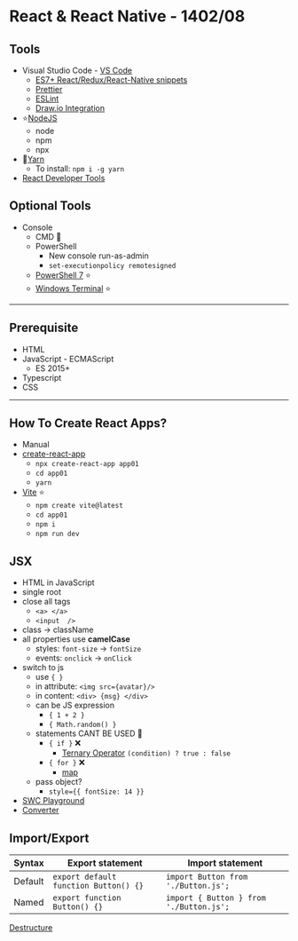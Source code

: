 # React & React Native - 1402/08

## Tools

- Visual Studio Code - [VS Code](https://code.visualstudio.com/)
  - [ES7+ React/Redux/React-Native snippets](https://marketplace.visualstudio.com/items?itemName=dsznajder.es7-react-js-snippets)
  - [Prettier](https://marketplace.visualstudio.com/items?itemName=esbenp.prettier-vscode)
  - [ESLint](https://marketplace.visualstudio.com/items?itemName=dbaeumer.vscode-eslint)
  - [Draw.io Integration](https://marketplace.visualstudio.com/items?itemName=hediet.vscode-drawio)
- ⭐[NodeJS](https://nodejs.org/en/download/)
  - node
  - npm
  - npx
- 🤷[Yarn](https://yarnpkg.com/)
  - To install: `npm i -g yarn`
- [React Developer Tools](https://react.dev/learn/react-developer-tools)

## Optional Tools

- Console
  - CMD 🤷
  - PowerShell
    - New console run-as-admin
    - `set-executionpolicy remotesigned`
  - [PowerShell 7](https://github.com/PowerShell/PowerShell) ⭐
  - [Windows Terminal](https://github.com/microsoft/terminal) ⭐

------

## Prerequisite

- HTML
- JavaScript - ECMAScript
  - ES 2015+
- Typescript
- CSS

------

## How To Create React Apps?

- Manual
- [create-react-app](https://create-react-app.dev/docs/getting-started)
  - `npx create-react-app app01`
  - `cd app01`
  - `yarn`
- [Vite](https://vitejs.dev/) ⭐
  - `npm create vite@latest`
  - `cd app01`
  - `npm i`
  - `npm run dev`

## JSX

- HTML in JavaScript
- single root
- close all tags
  - `<a> </a>`
  - `<input  />`
- class -> className
- all properties use **camelCase**
  - styles: `font-size` -> `fontSize`
  - events: `onclick` -> `onClick`
- switch to js
  - use `{ }`
  - in attribute: `<img src={avatar}/>`
  - in content: `<div> {msg} </div>`
  - can be JS expression
    - `{ 1 + 2 }`
    - `{ Math.random() }`
  - statements CANT BE USED 🌟
    - `{ if }` ❌
      - [Ternary Operator](https://developer.mozilla.org/en-US/docs/Web/JavaScript/Reference/Operators/Conditional_operator) `(condition) ? true : false`
    - `{ for }` ❌
      - [map](https://developer.mozilla.org/en-US/docs/Web/JavaScript/Reference/Global_Objects/Map)
  - pass object?
    - `style={{ fontSize: 14 }}`
- [SWC Playground](https://swc.rs/playground)
- [Converter](https://transform.tools/html-to-jsx)

## Import/Export

| Syntax  | Export statement                      | Import statement                        |
| ------- | ------------------------------------- | --------------------------------------- |
| Default | `export default function Button() {}` | `import Button from './Button.js';`     |
| Named   | `export function Button() {}`         | `import { Button } from './Button.js';` |

[Destructure](https://developer.mozilla.org/en-US/docs/Web/JavaScript/Reference/Operators/Destructuring_assignment)
